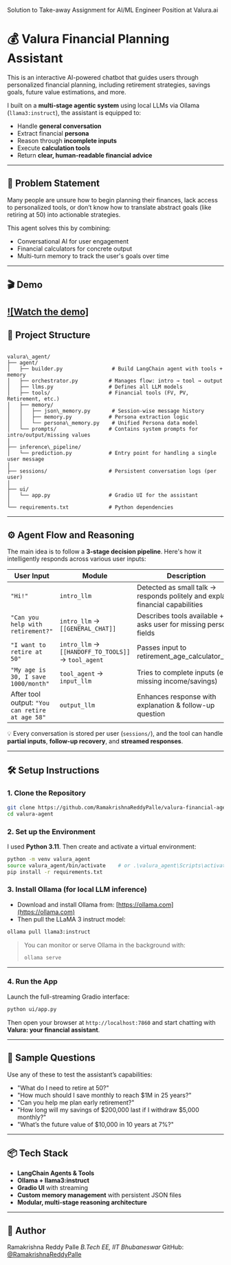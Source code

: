 Solution to Take-away Assignment for AI/ML Engineer Position at Valura.ai

# 💰 **Valura Financial Planning Assistant**

This is an interactive AI-powered chatbot that guides users through personalized financial planning, including retirement strategies, savings goals, future value estimations, and more.

I built on a **multi-stage agentic system** using local LLMs via Ollama (`llama3:instruct`), the assistant is equipped to:
- Handle **general conversation**
- Extract financial **persona**
- Reason through **incomplete inputs**
- Execute **calculation tools**
- Return **clear, human-readable financial advice**

---

## 🚩 **Problem Statement**

Many people are unsure how to begin planning their finances, lack access to personalized tools, or don’t know how to translate abstract goals (like retiring at 50) into actionable strategies.

This agent solves this by combining:
- Conversational AI for user engagement
- Financial calculators for concrete output
- Multi-turn memory to track the user's goals over time

---

## 🎬 **Demo**

[![Watch the demo]](assets/demo.mp4)
---

## 🧠 **Project Structure**

```

valura\_agent/
├── agent/
│   ├── builder.py                # Build LangChain agent with tools + memory
│   ├── orchestrator.py          # Manages flow: intro → tool → output
│   ├── llms.py                  # Defines all LLM models
│   ├── tools/                   # Financial tools (FV, PV, Retirement, etc.)
│   ├── memory/
│   │   ├── json\_memory.py       # Session-wise message history
│   │   ├── memory.py            # Persona extraction logic
│   │   └── persona\_memory.py    # Unified Persona data model
│   └── prompts/                 # Contains system prompts for intro/output/missing values
│
├── inference\_pipeline/
│   └── prediction.py            # Entry point for handling a single user message
│
├── sessions/                    # Persistent conversation logs (per user)
│
├── ui/
│   └── app.py                   # Gradio UI for the assistant
│
└── requirements.txt             # Python dependencies

```

---

## ⚙️ **Agent Flow and Reasoning**

The main idea is to follow a **3-stage decision pipeline**. Here's how it intelligently responds across various user inputs:

| User Input | Module | Description |
|------------|--------|-------------|
| `"Hi!"` | `intro_llm` | Detected as small talk → responds politely and explains financial capabilities |
| `"Can you help with retirement?"` | `intro_llm` → `[[GENERAL_CHAT]]` | Describes tools available + asks user for missing persona fields |
| `"I want to retire at 50"` | `intro_llm` → `[[HANDOFF_TO_TOOLS]]` → `tool_agent` | Passes input to retirement_age_calculator_tool |
| `"My age is 30, I save 1000/month"` | `tool_agent` → `input_llm` | Tries to complete inputs (e.g., missing income/savings) |
| After tool output: `"You can retire at age 58"` | `output_llm` | Enhances response with explanation & follow-up question |

💡 Every conversation is stored per user (`sessions/`), and the tool can handle **partial inputs**, **follow-up recovery**, and **streamed responses**.


---

## 🛠️ **Setup Instructions**

### 1. Clone the Repository

```bash
git clone https://github.com/RamakrishnaReddyPalle/valura-financial-agent-ram.git
cd valura-agent
````

### 2. Set up the Environment

I used **Python 3.11**. Then create and activate a virtual environment:

```bash
python -m venv valura_agent
source valura_agent/bin/activate    # or .\valura_agent\Scripts\activate on Windows
pip install -r requirements.txt
```

### 3. Install Ollama (for local LLM inference)

* Download and install Ollama from: [https://ollama.com](https://ollama.com)
* Then pull the LLaMA 3 instruct model:

```bash
ollama pull llama3:instruct
```

> You can monitor or serve Ollama in the background with:
>
> ```bash
> ollama serve
> ```

---

### 4. Run the App

Launch the full-streaming Gradio interface:

```bash
python ui/app.py
```

Then open your browser at `http://localhost:7860` and start chatting with **Valura: your financial assistant**.

---

## 🧾 **Sample Questions**

Use any of these to test the assistant’s capabilities:

* "What do I need to retire at 50?"
* "How much should I save monthly to reach \$1M in 25 years?"
* "Can you help me plan early retirement?"
* "How long will my savings of \$200,000 last if I withdraw \$5,000 monthly?"
* "What’s the future value of \$10,000 in 10 years at 7%?"

---

## 📦 **Tech Stack**

* **LangChain Agents & Tools**
* **Ollama + llama3\:instruct**
* **Gradio UI** with streaming
* **Custom memory management** with persistent JSON files
* **Modular, multi-stage reasoning architecture**

---

## 🧠 **Author**

Ramakrishna Reddy Palle
*B.Tech EE, IIT Bhubaneswar*
GitHub: [@RamakrishnaReddyPalle](https://github.com/RamakrishnaReddyPalle)



